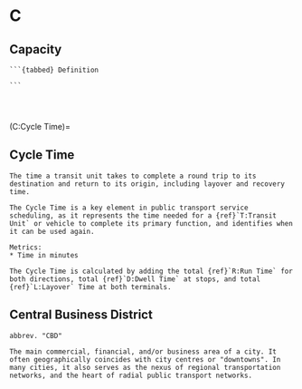 # C

## Capacity
````{dropdown} Line Capacity
```{tabbed} Definition

```
````
````{dropdown} Standing Capacity
````
````{dropdown} Station Capacity
````
````{dropdown} Vehicle Capacity
````

(C:Cycle Time)=
## Cycle Time
```{tabbed} Definition
The time a transit unit takes to complete a round trip to its destination and return to its origin, including layover and recovery time.

The Cycle Time is a key element in public transport service scheduling, as it represents the time needed for a {ref}`T:Transit Unit` or vehicle to complete its primary function, and identifies when it can be used again.
```
```{tabbed} Application
Metrics:
* Time in minutes

The Cycle Time is calculated by adding the total {ref}`R:Run Time` for both directions, total {ref}`D:Dwell Time` at stops, and total {ref}`L:Layover` Time at both terminals.

```

## Central Business District
```{tabbed} Definition
abbrev. "CBD"

The main commercial, financial, and/or business area of a city. It often geographically coincides with city centres or "downtowns". In many cities, it also serves as the nexus of regional transportation networks, and the heart of radial public transport networks.
```
